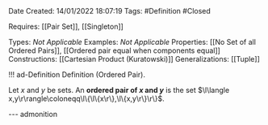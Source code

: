 <br />
<br />

Date Created: 14/01/2022 18:07:19
Tags: #Definition #Closed 

Requires: [[Pair Set]], [[Singleton]]

Types: _Not Applicable_
Examples: _Not Applicable_ 
Properties: [[No Set of all Ordered Pairs]], [[Ordered pair equal when components equal]]
Constructions: [[Cartesian Product (Kuratowski)]]
Generalizations: [[Tuple]]

!!! ad-Definition Definition (Ordered Pair).

Let $x$ and $y$ be sets. An **ordered pair of $x$ and $y$** is the set $\l\langle x,y\r\rangle\coloneqq\l\{\l\{x\r\},\l\{x,y\r\}\r\}$.

--- admonition
